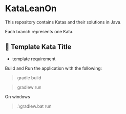 # KataLeanOn 
This repository contains Katas and their solutions in Java.

Each branch represents one Kata.

## 🥋 Template Kata Title 

- template requirement

Build and Run the application with the following:
> gradle build

> gradlew run

On windows
> .\gradlew.bat run
